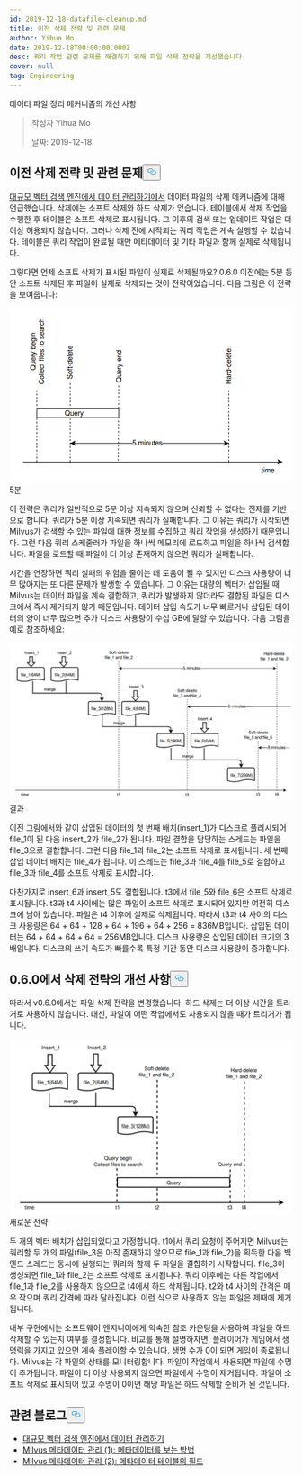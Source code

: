 ```yaml
---
id: 2019-12-18-datafile-cleanup.md
title: 이전 삭제 전략 및 관련 문제
author: Yihua Mo
date: 2019-12-18T00:00:00.000Z
desc: 쿼리 작업 관련 문제를 해결하기 위해 파일 삭제 전략을 개선했습니다.
cover: null
tag: Engineering
---
```

<custom-h1>데이터 파일 정리 메커니즘의 개선 사항</custom-h1><blockquote>
<p>작성자 Yihua Mo</p>
<p>날짜: 2019-12-18</p>
</blockquote>
<h2 id="Previous-delete-strategy-and-related-problems" class="common-anchor-header">이전 삭제 전략 및 관련 문제<button data-href="#Previous-delete-strategy-and-related-problems" class="anchor-icon" translate="no">
      <svg translate="no"
        aria-hidden="true"
        focusable="false"
        height="20"
        version="1.1"
        viewBox="0 0 16 16"
        width="16"
      >
        <path
          fill="#0092E4"
          fill-rule="evenodd"
          d="M4 9h1v1H4c-1.5 0-3-1.69-3-3.5S2.55 3 4 3h4c1.45 0 3 1.69 3 3.5 0 1.41-.91 2.72-2 3.25V8.59c.58-.45 1-1.27 1-2.09C10 5.22 8.98 4 8 4H4c-.98 0-2 1.22-2 2.5S3 9 4 9zm9-3h-1v1h1c1 0 2 1.22 2 2.5S13.98 12 13 12H9c-.98 0-2-1.22-2-2.5 0-.83.42-1.64 1-2.09V6.25c-1.09.53-2 1.84-2 3.25C6 11.31 7.55 13 9 13h4c1.45 0 3-1.69 3-3.5S14.5 6 13 6z"
        ></path>
      </svg>
    </button></h2><p><a href="/blog/ko/2019-11-08-data-management.md">대규모 벡터 검색 엔진에서 데이터 관리하기에서</a> 데이터 파일의 삭제 메커니즘에 대해 언급했습니다. 삭제에는 소프트 삭제와 하드 삭제가 있습니다. 테이블에서 삭제 작업을 수행한 후 테이블은 소프트 삭제로 표시됩니다. 그 이후의 검색 또는 업데이트 작업은 더 이상 허용되지 않습니다. 그러나 삭제 전에 시작되는 쿼리 작업은 계속 실행할 수 있습니다. 테이블은 쿼리 작업이 완료될 때만 메타데이터 및 기타 파일과 함께 실제로 삭제됩니다.</p>
<p>그렇다면 언제 소프트 삭제가 표시된 파일이 실제로 삭제될까요? 0.6.0 이전에는 5분 동안 소프트 삭제된 후 파일이 실제로 삭제되는 것이 전략이었습니다. 다음 그림은 이 전략을 보여줍니다:</p>
<p>
  
   <span class="img-wrapper"> <img translate="no" src="https://raw.githubusercontent.com/milvus-io/community/master/blog/assets/datafile_clean/5mins.png" alt="5mins" class="doc-image" id="5mins" />
   </span> <span class="img-wrapper"> <span>5분</span> </span></p>
<p>이 전략은 쿼리가 일반적으로 5분 이상 지속되지 않으며 신뢰할 수 없다는 전제를 기반으로 합니다. 쿼리가 5분 이상 지속되면 쿼리가 실패합니다. 그 이유는 쿼리가 시작되면 Milvus가 검색할 수 있는 파일에 대한 정보를 수집하고 쿼리 작업을 생성하기 때문입니다. 그런 다음 쿼리 스케줄러가 파일을 하나씩 메모리에 로드하고 파일을 하나씩 검색합니다. 파일을 로드할 때 파일이 더 이상 존재하지 않으면 쿼리가 실패합니다.</p>
<p>시간을 연장하면 쿼리 실패의 위험을 줄이는 데 도움이 될 수 있지만 디스크 사용량이 너무 많아지는 또 다른 문제가 발생할 수 있습니다. 그 이유는 대량의 벡터가 삽입될 때 Milvus는 데이터 파일을 계속 결합하고, 쿼리가 발생하지 않더라도 결합된 파일은 디스크에서 즉시 제거되지 않기 때문입니다. 데이터 삽입 속도가 너무 빠르거나 삽입된 데이터의 양이 너무 많으면 추가 디스크 사용량이 수십 GB에 달할 수 있습니다. 다음 그림을 예로 참조하세요:</p>
<p>
  
   <span class="img-wrapper"> <img translate="no" src="https://raw.githubusercontent.com/milvus-io/community/master/blog/assets/datafile_clean/5min_result.png" alt="result" class="doc-image" id="result" />
   </span> <span class="img-wrapper"> <span>결과</span> </span></p>
<p>이전 그림에서와 같이 삽입된 데이터의 첫 번째 배치(insert_1)가 디스크로 플러시되어 file_1이 된 다음 insert_2가 file_2가 됩니다. 파일 결합을 담당하는 스레드는 파일을 file_3으로 결합합니다. 그런 다음 file_1과 file_2는 소프트 삭제로 표시됩니다. 세 번째 삽입 데이터 배치는 file_4가 됩니다. 이 스레드는 file_3과 file_4를 file_5로 결합하고 file_3과 file_4를 소프트 삭제로 표시합니다.</p>
<p>마찬가지로 insert_6과 insert_5도 결합됩니다. t3에서 file_5와 file_6은 소프트 삭제로 표시됩니다. t3과 t4 사이에는 많은 파일이 소프트 삭제로 표시되어 있지만 여전히 디스크에 남아 있습니다. 파일은 t4 이후에 실제로 삭제됩니다. 따라서 t3과 t4 사이의 디스크 사용량은 64 + 64 + 128 + 64 + 196 + 64 + 256 = 836MB입니다. 삽입된 데이터는 64 + 64 + 64 + 64 = 256MB입니다. 디스크 사용량은 삽입된 데이터 크기의 3배입니다. 디스크의 쓰기 속도가 빠를수록 특정 기간 동안 디스크 사용량이 증가합니다.</p>
<h2 id="Improvements-of-the-delete-strategy-in-060" class="common-anchor-header">0.6.0에서 삭제 전략의 개선 사항<button data-href="#Improvements-of-the-delete-strategy-in-060" class="anchor-icon" translate="no">
      <svg translate="no"
        aria-hidden="true"
        focusable="false"
        height="20"
        version="1.1"
        viewBox="0 0 16 16"
        width="16"
      >
        <path
          fill="#0092E4"
          fill-rule="evenodd"
          d="M4 9h1v1H4c-1.5 0-3-1.69-3-3.5S2.55 3 4 3h4c1.45 0 3 1.69 3 3.5 0 1.41-.91 2.72-2 3.25V8.59c.58-.45 1-1.27 1-2.09C10 5.22 8.98 4 8 4H4c-.98 0-2 1.22-2 2.5S3 9 4 9zm9-3h-1v1h1c1 0 2 1.22 2 2.5S13.98 12 13 12H9c-.98 0-2-1.22-2-2.5 0-.83.42-1.64 1-2.09V6.25c-1.09.53-2 1.84-2 3.25C6 11.31 7.55 13 9 13h4c1.45 0 3-1.69 3-3.5S14.5 6 13 6z"
        ></path>
      </svg>
    </button></h2><p>따라서 v0.6.0에서는 파일 삭제 전략을 변경했습니다. 하드 삭제는 더 이상 시간을 트리거로 사용하지 않습니다. 대신, 파일이 어떤 작업에서도 사용되지 않을 때가 트리거가 됩니다.</p>
<p>
  
   <span class="img-wrapper"> <img translate="no" src="https://raw.githubusercontent.com/milvus-io/community/master/blog/assets/datafile_clean/new_strategy.png" alt="newstrategy" class="doc-image" id="newstrategy" />
   </span> <span class="img-wrapper"> <span>새로운 전략</span> </span></p>
<p>두 개의 벡터 배치가 삽입되었다고 가정합니다. t1에서 쿼리 요청이 주어지면 Milvus는 쿼리할 두 개의 파일(file_3은 아직 존재하지 않으므로 file_1과 file_2)을 획득한 다음 백엔드 스레드는 동시에 실행되는 쿼리와 함께 두 파일을 결합하기 시작합니다. file_3이 생성되면 file_1과 file_2는 소프트 삭제로 표시됩니다. 쿼리 이후에는 다른 작업에서 file_1과 file_2를 사용하지 않으므로 t4에서 하드 삭제됩니다. t2와 t4 사이의 간격은 매우 작으며 쿼리 간격에 따라 달라집니다. 이런 식으로 사용하지 않는 파일은 제때에 제거됩니다.</p>
<p>내부 구현에서는 소프트웨어 엔지니어에게 익숙한 참조 카운팅을 사용하여 파일을 하드 삭제할 수 있는지 여부를 결정합니다. 비교를 통해 설명하자면, 플레이어가 게임에서 생명력을 가지고 있으면 계속 플레이할 수 있습니다. 생명 수가 0이 되면 게임이 종료됩니다. Milvus는 각 파일의 상태를 모니터링합니다. 파일이 작업에서 사용되면 파일에 수명이 추가됩니다. 파일이 더 이상 사용되지 않으면 파일에서 수명이 제거됩니다. 파일이 소프트 삭제로 표시되어 있고 수명이 0이면 해당 파일은 하드 삭제할 준비가 된 것입니다.</p>
<h2 id="Related-blogs" class="common-anchor-header">관련 블로그<button data-href="#Related-blogs" class="anchor-icon" translate="no">
      <svg translate="no"
        aria-hidden="true"
        focusable="false"
        height="20"
        version="1.1"
        viewBox="0 0 16 16"
        width="16"
      >
        <path
          fill="#0092E4"
          fill-rule="evenodd"
          d="M4 9h1v1H4c-1.5 0-3-1.69-3-3.5S2.55 3 4 3h4c1.45 0 3 1.69 3 3.5 0 1.41-.91 2.72-2 3.25V8.59c.58-.45 1-1.27 1-2.09C10 5.22 8.98 4 8 4H4c-.98 0-2 1.22-2 2.5S3 9 4 9zm9-3h-1v1h1c1 0 2 1.22 2 2.5S13.98 12 13 12H9c-.98 0-2-1.22-2-2.5 0-.83.42-1.64 1-2.09V6.25c-1.09.53-2 1.84-2 3.25C6 11.31 7.55 13 9 13h4c1.45 0 3-1.69 3-3.5S14.5 6 13 6z"
        ></path>
      </svg>
    </button></h2><ul>
<li><a href="/blog/ko/2019-11-08-data-management.md">대규모 벡터 검색 엔진에서 데이터 관리하기</a></li>
<li><a href="https://milvus.io/blog/managing-metadata-in-milvus-1.md">Milvus 메타데이터 관리 (1): 메타데이터를 보는 방법</a></li>
<li><a href="/blog/ko/2019-12-27-meta-table.md">Milvus 메타데이터 관리 (2): 메타데이터 테이블의 필드</a></li>
</ul>
